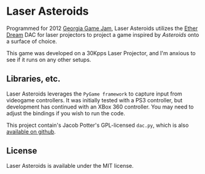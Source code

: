 Laser Asteroids
===============
Programmed for 2012 [Georgia Game Jam](http://www.spsu.edu/games/gamejam/), 
Laser Asteroids utilizes the [Ether Dream](http://www.ether-dream.com/) 
DAC for laser projectors to project a game inspired by *Asteroids* onto a
surface of choice. 

This game was developed on a 30Kpps Laser Projector, and I'm anxious to see
if it runs on any other setups. 

Libraries, etc. 
---------------
Laser Asteroids leverages the `PyGame framework` to capture input from 
videogame controllers. It was initially tested with a PS3 controller, but
development has continued with an XBox 360 controller. You may need to adjust
the bindings if you wish to run the code.

This project contain's Jacob Potter's GPL-licensed `dac.py`, which is also
[available on github](https://github.com/j4cbo/j4cDAC).

License
-------
Laser Asteroids is available under the MIT license. 

